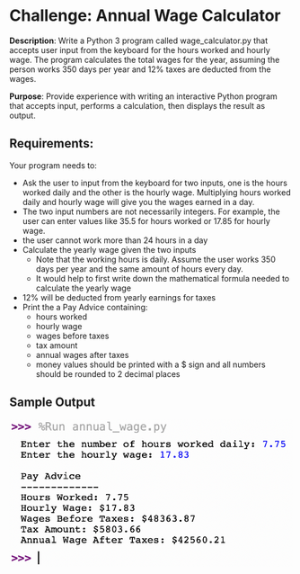 # Challenge: Annual Wage Calculator

**Description**: Write a Python 3 program called wage_calculator.py that accepts user input from the keyboard for the hours worked and hourly wage. The program calculates the total wages for the year, assuming the person works 350 days per year and 12% taxes are deducted from the wages.

**Purpose**: Provide experience with writing an interactive Python program that accepts input, performs a calculation, then displays the result as output.

## Requirements:

Your program needs to:

- Ask the user to input from the keyboard for two inputs, one is the hours worked daily and the other is the hourly wage. Multiplying hours worked daily and hourly wage will give you the wages earned in a day.
- The two input numbers are not necessarily integers. For example, the user can enter values like 35.5 for hours worked or 17.85 for hourly wage.
- the user cannot work more than 24 hours in a day
- Calculate the yearly wage given the two inputs
  - Note that the working hours is daily. Assume the user works 350 days per year and the same amount of hours every day.
  - It would help to first write down the mathematical formula needed to calculate the yearly wage
- 12% will be deducted from yearly earnings for taxes
- Print the a Pay Advice containing:
  - hours worked
  - hourly wage
  - wages before taxes
  - tax amount
  - annual wages after taxes
  - money values should be printed with a $ sign and all numbers should be rounded to 2 decimal places
 
## Sample Output
![Output](wage_calculator_output.png)
